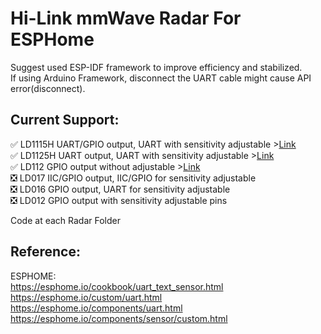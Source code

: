 # Hi-Link mmWave Radar For ESPHome
Suggest used ESP-IDF framework to improve efficiency and stabilized.   
If using Arduino Framework, disconnect the UART cable might cause API error(disconnect).
## Current Support:
:white_check_mark: LD1115H UART/GPIO output, UART with sensitivity adjustable >[Link](./LD1115H)    
:white_check_mark: LD1125H UART output, UART with sensitivity adjustable >[Link](./LD1125H)  
:white_check_mark: LD112 GPIO output without adjustable >[Link](./LD112)  
:negative_squared_cross_mark: LD017 IIC/GPIO output, IIC/GPIO for sensitivity adjustable   
:negative_squared_cross_mark: LD016 GPIO output, UART for sensitivity adjustable   
:negative_squared_cross_mark: LD012 GPIO output with sensitivity adjustable pins

Code at each Radar Folder   

## Reference:  
  ESPHOME:  
    <https://esphome.io/cookbook/uart_text_sensor.html>  
    https://esphome.io/custom/uart.html  
    https://esphome.io/components/uart.html  
    https://esphome.io/components/sensor/custom.html   
